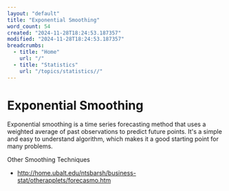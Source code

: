 ```yaml
---
layout: "default"
title: "Exponential Smoothing"
word_count: 54
created: "2024-11-28T18:24:53.187357"
modified: "2024-11-28T18:24:53.187357"
breadcrumbs:
  - title: "Home"
    url: "/"
  - title: "Statistics"
    url: "/topics/statistics//"
---
```

# Exponential Smoothing

Exponential smoothing is a time series forecasting method that uses a weighted average of past observations to predict future points. It's a simple and easy to understand algorithm, which makes it a good starting point for many problems.

Other Smoothing Techniques

- http://home.ubalt.edu/ntsbarsh/business-stat/otherapplets/forecasmo.htm